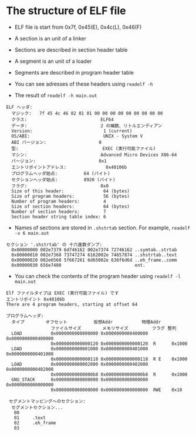 # The structure of ELF file
- ELF file is start from 0x7f, 0x45(E), 0x4c(L), 0x46(F)  
- A section is an unit of a linker
- Sections are described in section header table
- A segment is an unit of a loader
- Segments are described in program header table
- You can see adresses of these headers using `readelf -h`

- The result of `readelf -h main.out`
```
ELF ヘッダ:
  マジック:   7f 45 4c 46 02 01 01 00 00 00 00 00 00 00 00 00 
  クラス:                            ELF64
  データ:                            2 の補数、リトルエンディアン
  Version:                           1 (current)
  OS/ABI:                            UNIX - System V
  ABI バージョン:                    0
  型:                                EXEC (実行可能ファイル)
  マシン:                            Advanced Micro Devices X86-64
  バージョン:                        0x1
  エントリポイントアドレス:               0x40106b
  プログラムヘッダ始点:          64 (バイト)
  セクションヘッダ始点:          8920 (バイト)
  フラグ:                            0x0
  Size of this header:               64 (bytes)
  Size of program headers:           56 (bytes)
  Number of program headers:         4
  Size of section headers:           64 (bytes)
  Number of section headers:         7
  Section header string table index: 6
```

- Names of sections are stored in `.shstrtab` section. For example, `readelf -x 6 main.out`
```
セクション '.shstrtab' の 十六進数ダンプ:
  0x00000000 002e7379 6d746162 002e7374 72746162 ..symtab..strtab
  0x00000010 002e7368 73747274 6162002e 74657874 ..shstrtab..text
  0x00000020 002e6568 5f667261 6d65002e 636f6d6d ..eh_frame..comm
  0x00000030 656e7400                            ent.

```

- You can check the contents of the program header using `readelf -l main.out`
```
Elf ファイルタイプは EXEC (実行可能ファイル) です
エントリポイント 0x40106b
There are 4 program headers, starting at offset 64

プログラムヘッダ:
  タイプ        オフセット          仮想Addr           物理Addr
                 ファイルサイズ        メモリサイズ         フラグ 整列
  LOAD           0x0000000000000000 0x0000000000400000 0x0000000000400000
                 0x0000000000000120 0x0000000000000120  R      0x1000
  LOAD           0x0000000000001000 0x0000000000401000 0x0000000000401000
                 0x0000000000000118 0x0000000000000118  R E    0x1000
  LOAD           0x0000000000002000 0x0000000000402000 0x0000000000402000
                 0x00000000000000b8 0x00000000000000b8  R      0x1000
  GNU_STACK      0x0000000000000000 0x0000000000000000 0x0000000000000000
                 0x0000000000000000 0x0000000000000000  RWE    0x10

 セグメントマッピングへのセクション:
  セグメントセクション...
   00     
   01     .text 
   02     .eh_frame 
   03     
```

